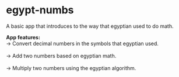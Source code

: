 # egypt-numbs
A basic app that introduces to the way that egyptian used to do math.

**App features:**<br>
-> Convert decimal numbers in the symbols that egyptian used. <br><br>
-> Add two numbers based on egyptian math.<br><br>
-> Multiply two numbers using the egyptian algorithm. 
